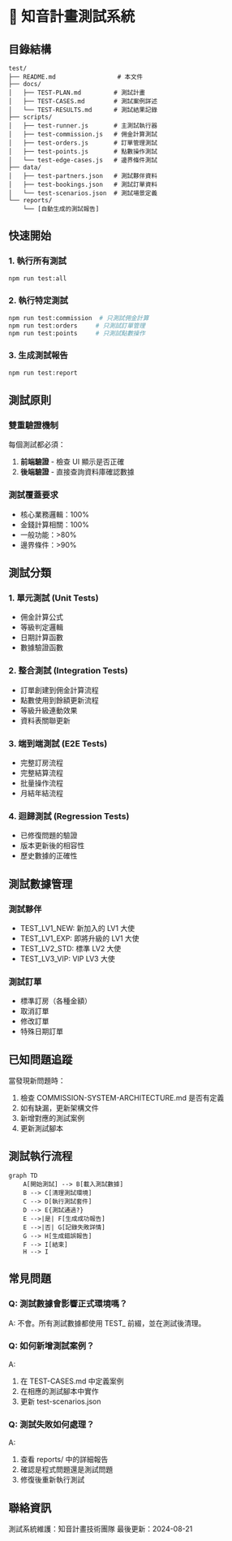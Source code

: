 # 🧪 知音計畫測試系統

## 目錄結構

```
test/
├── README.md                 # 本文件
├── docs/
│   ├── TEST-PLAN.md         # 測試計畫
│   ├── TEST-CASES.md        # 測試案例詳述
│   └── TEST-RESULTS.md      # 測試結果記錄
├── scripts/
│   ├── test-runner.js       # 主測試執行器
│   ├── test-commission.js   # 佣金計算測試
│   ├── test-orders.js       # 訂單管理測試
│   ├── test-points.js       # 點數操作測試
│   └── test-edge-cases.js   # 邊界條件測試
├── data/
│   ├── test-partners.json   # 測試夥伴資料
│   ├── test-bookings.json   # 測試訂單資料
│   └── test-scenarios.json  # 測試場景定義
└── reports/
    └── [自動生成的測試報告]
```

## 快速開始

### 1. 執行所有測試
```bash
npm run test:all
```

### 2. 執行特定測試
```bash
npm run test:commission  # 只測試佣金計算
npm run test:orders     # 只測試訂單管理
npm run test:points     # 只測試點數操作
```

### 3. 生成測試報告
```bash
npm run test:report
```

## 測試原則

### 雙重驗證機制
每個測試都必須：
1. **前端驗證** - 檢查 UI 顯示是否正確
2. **後端驗證** - 直接查詢資料庫確認數據

### 測試覆蓋要求
- 核心業務邏輯：100%
- 金錢計算相關：100%
- 一般功能：>80%
- 邊界條件：>90%

## 測試分類

### 1. 單元測試 (Unit Tests)
- 佣金計算公式
- 等級判定邏輯
- 日期計算函數
- 數據驗證函數

### 2. 整合測試 (Integration Tests)
- 訂單創建到佣金計算流程
- 點數使用到餘額更新流程
- 等級升級連動效果
- 資料表關聯更新

### 3. 端到端測試 (E2E Tests)
- 完整訂房流程
- 完整結算流程
- 批量操作流程
- 月結年結流程

### 4. 迴歸測試 (Regression Tests)
- 已修復問題的驗證
- 版本更新後的相容性
- 歷史數據的正確性

## 測試數據管理

### 測試夥伴
- TEST_LV1_NEW: 新加入的 LV1 大使
- TEST_LV1_EXP: 即將升級的 LV1 大使
- TEST_LV2_STD: 標準 LV2 大使
- TEST_LV3_VIP: VIP LV3 大使

### 測試訂單
- 標準訂房（各種金額）
- 取消訂單
- 修改訂單
- 特殊日期訂單

## 已知問題追蹤

當發現新問題時：
1. 檢查 COMMISSION-SYSTEM-ARCHITECTURE.md 是否有定義
2. 如有缺漏，更新架構文件
3. 新增對應的測試案例
4. 更新測試腳本

## 測試執行流程

```mermaid
graph TD
    A[開始測試] --> B[載入測試數據]
    B --> C[清理測試環境]
    C --> D[執行測試套件]
    D --> E{測試通過?}
    E -->|是| F[生成成功報告]
    E -->|否| G[記錄失敗詳情]
    G --> H[生成錯誤報告]
    F --> I[結束]
    H --> I
```

## 常見問題

### Q: 測試數據會影響正式環境嗎？
A: 不會。所有測試數據都使用 TEST_ 前綴，並在測試後清理。

### Q: 如何新增測試案例？
A: 
1. 在 TEST-CASES.md 中定義案例
2. 在相應的測試腳本中實作
3. 更新 test-scenarios.json

### Q: 測試失敗如何處理？
A:
1. 查看 reports/ 中的詳細報告
2. 確認是程式問題還是測試問題
3. 修復後重新執行測試

## 聯絡資訊

測試系統維護：知音計畫技術團隊
最後更新：2024-08-21
